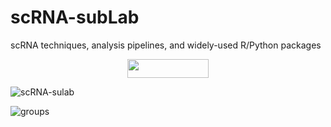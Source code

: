 # scRNA-subLab
scRNA techniques, analysis pipelines, and widely-used R/Python packages


<div align=center><img width="130" height="30" src="https://github.com/sulab-wmu/scRNA-subLab/blob/master/pic/scRNA-sulab.png"/> </div>

![scRNA-sulab](https://github.com/sulab-wmu/scRNA-subLab/blob/master/pic/scRNA-sulab.png)



![groups](https://github.com/sulab-wmu/scRNA-subLab/blob/master/pic/group.png)
